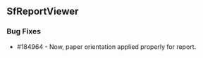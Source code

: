 ## SfReportViewer


### Bug Fixes

* \#184964 - Now, paper orientation applied properly for report.
